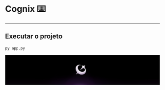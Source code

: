 # Cognix ⌨️

---

## Executar o projeto

```bash
py app.py

```
<p align="center"> <img src="images/Cognix.png" alt="Cognix Logo" width="700"/> </p>
